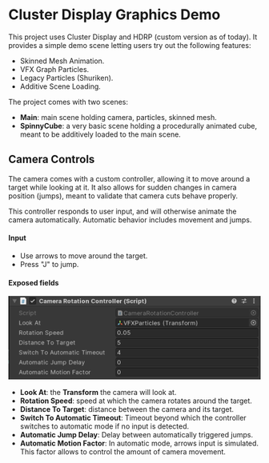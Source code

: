 # Cluster Display Graphics Demo

This project uses Cluster Display and HDRP (custom version as of today).
It provides a simple demo scene letting users try out the following features:
* Skinned Mesh Animation.
* VFX Graph Particles.
* Legacy Particles (Shuriken).
* Additive Scene Loading.

The project comes with two scenes:
* **Main**: main scene holding camera, particles, skinned mesh.
* **SpinnyCube**: a very basic scene holding a procedurally animated cube, meant to be additively loaded to the main scene.

## Camera Controls

The camera comes with a custom controller, allowing it to move around a target while looking at it. It also allows for sudden changes in camera position (jumps), meant to validate that camera cuts behave properly.

This controller responds to user input, and will otherwise animate the camera automatically. Automatic behavior includes movement and jumps.

#### Input
* Use arrows to move around the target.
* Press "J" to jump.

#### Exposed fields
![Asymmetric Projection Figure](images/camctrl-inspector.png)

* **Look At**: the **Transform** the camera will look at.
* **Rotation Speed**: speed at which the camera rotates around the target.
* **Distance To Target**: distance between the camera and its target.
* **Switch To Automatic Timeout**: Timeout beyond which the controller switches to automatic mode if no input is detected.
* **Automatic Jump Delay**: Delay between automatically triggered jumps.
* **Automatic Motion Factor**: In automatic mode, arrows input is simulated. This factor allows to control the amount of camera movement.
